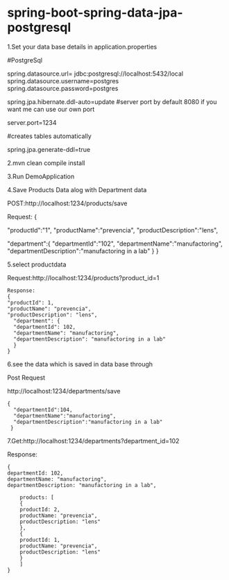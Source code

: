 # spring-boot-spring-data-jpa-postgresql


1.Set your data base details in application.properties 

#PostgreSql

spring.datasource.url= jdbc:postgresql://localhost:5432/local
spring.datasource.username=postgres
spring.datasource.password=postgres

spring.jpa.hibernate.ddl-auto=update
#server port by default 8080 if you want me can use our own port

server.port=1234

#creates tables automatically

spring.jpa.generate-ddl=true

2.mvn clean compile install

3.Run DemoApplication

4.Save Products Data alog with Department data 

POST:http://localhost:1234/products/save

Request:
{

"productId":"1",
"productName":"prevencia",
"productDescription":"lens",

"department":{
  "departmentId":"102",
  "departmentName":"manufactoring",
  "departmentDescription":"manufactoring in a lab"
  }
}

5.select productdata

Request:http://localhost:1234/products?product_id=1

    Response:
    {
    "productId": 1,
    "productName": "prevencia",
    "productDescription": "lens",
      "department": {
      "departmentId": 102,
      "departmentName": "manufactoring",
      "departmentDescription": "manufactoring in a lab"
      }
    }
		

6.see the data which is saved in data base through 

Post Request

http://localhost:1234/departments/save

	{
	  "departmentId":104,
	  "departmentName":"manufactoring",
	  "departmentDescription":"manufactoring in a lab"
	 }
 
7.Get:http://localhost:1234/departments?department_id=102

Response:

	{
	departmentId: 102,
	departmentName: "manufactoring",
	departmentDescription: "manufactoring in a lab",

	    products: [
		{
		productId: 2,
		productName: "prevencia",
		productDescription: "lens"
		},
		{
		productId: 1,
		productName: "prevencia",
		productDescription: "lens"
		}
	    ]
	}
